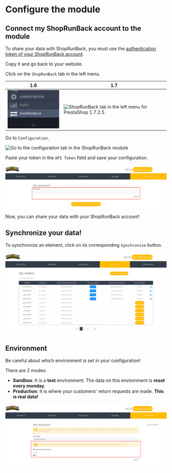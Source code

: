 # Configure the module

## Connect my ShopRunBack account to the module

To share your data with ShopRunBack, you must use the [authentication token of your ShopRunBack account](https://dashboard.shoprunback.com/tokens).

Copy it and go back to your website.

Click on the `ShopRunBack` tab in the left menu.

| 1.6 | 1.7 |
|-|-|
| ![ShopRunBack tab in the left menu for PrestaShop 1.6.0.9](../../images/prestashop/ps1.6.0.9_left-menu-srb.png) | ![ShopRunBack tab in the left menu for PrestaShop 1.7.2.5](../../images/prestashop/ps1.7.2.5_left-menu-srb.png) |

Go to `Configuration`.

![Go to the configuration tab in the ShopRunBack module](../../images/prestashop/ps_srb-returns-goto-configuration.png)

Paste your token in the `API Token` field and save your configuration.

![Save the ShopRunBack token](../../images/prestashop/ps_srb-configuration-save-token.png)

Now, you can share your data with your ShopRunBack account!

## Synchronize your data!

To synchronize an element, click on its corresponding `Synchronize` button.

![Synchronize data](images/prestashop/ps_srb_product_sync.png)

## Environment

<aside class="warning">
  Be careful about which environment is set in your configuration!
</aside>

There are 2 modes:

- **Sandbox**: It is a **test** environment. The data on this environment is **reset every monday**.
- **Production**: It is where your customers' return requests are made. **This is real data!**

![Where to find ShopRunBack in the left menu](../../images/prestashop/ps_srb-configuration-environments.png)
